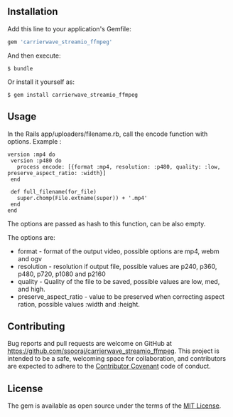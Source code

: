 ## Installation

Add this line to your application's Gemfile:

```ruby
gem 'carrierwave_streamio_ffmpeg'
```

And then execute:

    $ bundle

Or install it yourself as:

    $ gem install carrierwave_streamio_ffmpeg

## Usage

In the Rails app/uploaders/filename.rb, call the encode function with options.
Example : 

    version :mp4 do
     version :p480 do
       process encode: [{format :mp4, resolution: :p480, quality: :low, preserve_aspect_ratio: :width}]
     end
 
     def full_filename(for_file)
       super.chomp(File.extname(super)) + '.mp4'
     end
    end
    
The options are passed as hash to this function, can be also empty.

The options are:
* format - format of the output video,  possible options are mp4, webm and ogv
* resolution - resolution if output file, possible values are p240, p360, p480, p720, p1080 and p2160
* quality - Quality of the file to be saved, possible values are low, med, and high.
* preserve_aspect_ratio - value to be preserved when correcting aspect ration, possible values :width and :height.

## Contributing

Bug reports and pull requests are welcome on GitHub at https://github.com/ssooraj/carrierwave_streamio_ffmpeg. This project is intended to be a safe, welcoming space for collaboration, and contributors are expected to adhere to the [Contributor Covenant](http://contributor-covenant.org) code of conduct.


## License

The gem is available as open source under the terms of the [MIT License](http://opensource.org/licenses/MIT).

